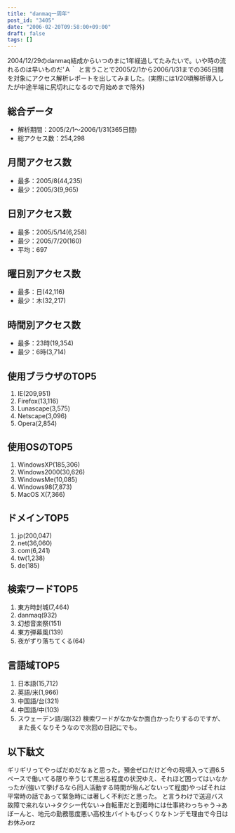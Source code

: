 ```yaml
---
title: "danmaq一周年"
post_id: "3405"
date: "2006-02-20T09:58:00+09:00"
draft: false
tags: []
---
```



2004/12/29のdanmaq結成からいつのまに1年経過してたみたいで。いや時の流れるのは早いものだ'Ａ｀ と言うことで2005/2/1から2006/1/31までの365日間を対象にアクセス解析レポートを出してみました。(実際には1/20頃解析導入したが中途半端に尻切れになるので月始めまで除外)
## 総合データ


  * 解析期間：2005/2/1～2006/1/31(365日間)
  * 総アクセス数：254,298
## 月間アクセス数

  * 最多：2005/8(44,235)
  * 最少：2005/3(9,965)
## 日別アクセス数

  * 最多：2005/5/14(6,258)
  * 最少：2005/7/20(160)
  * 平均：697
## 曜日別アクセス数

  * 最多：日(42,116)
  * 最少：木(32,217)
## 時間別アクセス数

  * 最多：23時(19,354)
  * 最少：6時(3,714)
## 使用ブラウザのTOP5

  1. IE(209,951)
  2. Firefox(13,116)
  3. Lunascape(3,575)
  4. Netscape(3,096)
  5. Opera(2,854)
## 使用OSのTOP5

  1. WindowsXP(185,306)
  2. Windows2000(30,626)
  3. WindowsMe(10,085)
  4. Windows98(7,873)
  5. MacOS X(7,366)
## ドメインTOP5

  1. jp(200,047)
  2. net(36,060)
  3. com(6,241)
  4. tw(1,238)
  5. de(185)
## 検索ワードTOP5

  1. 東方時封城(7,464)
  2. danmaq(932)
  3. 幻想音楽祭(151)
  4. 東方弾幕風(139)
  5. 夜がずり落ちてくる(64)
## 言語域TOP5

  1. 日本語(15,712)
  2. 英語/米(1,966)
  3. 中国語/台(321)
  4. 中国語/中(103)
  5. スウェーデン語/瑞(32)
検索ワードがなかなか面白かったりするのですが、また長くなりそうなので次回の日記にでも。
## 以下駄文
ギリギリってやっぱだめだなぁと思った。預金ゼロだけど今の現場入って週6.5ペースで働いてる限り辛うじて黒出る程度の状況ゆえ、それほど困ってはいなかったが(強いて挙げるなら同人活動する時間が殆んどないって程度)やっぱそれは平常時の話であって緊急時には著しく不利だと思った。 と言うわけで送迎バス故障で来れない→タクシー代ない→自転車だと到着時には仕事終わっちゃう→あぼーんと、地元の勤務態度悪い高校生バイトもびっくりなトンデモ理由で今日はお休みorz
